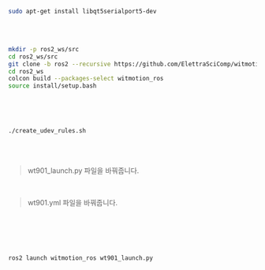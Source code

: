 
```bash
sudo apt-get install libqt5serialport5-dev
```

<br/>
<br/>


```bash
mkdir -p ros2_ws/src
cd ros2_ws/src
git clone -b ros2 --recursive https://github.com/ElettraSciComp/witmotion_IMU_ros.git witmotion_ros
cd ros2_ws
colcon build --packages-select witmotion_ros
source install/setup.bash
```

<br/>
<br/>


```bash

./create_udev_rules.sh
```

<br/>
<br/>

 > wt901_launch.py 파일을 바꿔줍니다.

<br/>

 > wt901.yml 파일을 바꿔줍니다.

<br/>
<br/>
<br/>
<br/>

```bash
ros2 launch witmotion_ros wt901_launch.py
```

